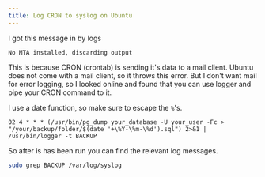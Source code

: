 ```yaml
---
title: Log CRON to syslog on Ubuntu
---
```


I got this message in by logs

```
No MTA installed, discarding output
```

This is because CRON (crontab) is sending it's data to a mail client. Ubuntu does not come with a mail client, so it throws this error. But I don't want mail for error logging, so I looked online and found that you can use logger and pipe your CRON command to it.

I use a date function, so make sure to escape the `%`'s.

```
02 4 * * * (/usr/bin/pg_dump your_database -U your_user -Fc > "/your/backup/folder/$(date '+\%Y-\%m-\%d').sql") 2>&1 | /usr/bin/logger -t BACKUP
```

So after is has been run you can find the relevant log messages.

```bash
sudo grep BACKUP /var/log/syslog
```
